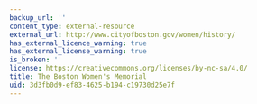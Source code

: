 ```yaml
---
backup_url: ''
content_type: external-resource
external_url: http://www.cityofboston.gov/women/history/
has_external_licence_warning: true
has_external_license_warning: true
is_broken: ''
license: https://creativecommons.org/licenses/by-nc-sa/4.0/
title: The Boston Women's Memorial
uid: 3d3fb0d9-ef83-4625-b194-c19730d25e7f
---
```

